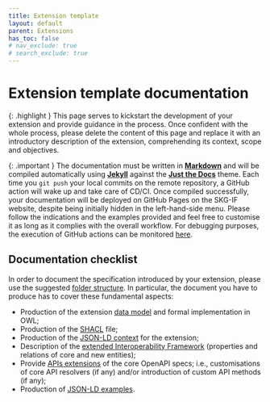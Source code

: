 ```yaml
---
title: Extension template
layout: default
parent: Extensions
has_toc: false
# nav_exclude: true
# search_exclude: true
---
```


# Extension template documentation

{: .highlight }
This page serves to kickstart the development of your extension and provide guidance in the process. Once confident with the whole process, please delete the content of this page and replace it with an introductory description of the extension, comprehending its context, scope and objectives.

{: .important }
The documentation must be written in [**Markdown**](https://www.markdownguide.org) and will be compiled automatically using [**Jekyll**](https://jekyllrb.com) against the [**Just the Docs**](https://just-the-docs.com) theme. Each time you `git push` your local commits on the remote repository, a GitHub action will wake up and take care of CD/CI. Once compiled successfully, your documentation will be deployed on GitHub Pages on the SKG-IF website, despite being initially hidden in the left-hand-side menu. Please follow the indications and the examples provided and feel free to customise it as long as it complies with the overall workflow. For debugging purposes, the execution of GitHub actions can be monitored [here](https://github.com/skg-if/skg-if.github.io/actions/workflows/pages.yml).

## Documentation checklist
In order to document the specification introduced by your extension, please use the suggested [folder structure](./structure).
In particular, the document you have to produce has to cover these fundamental aspects:
- Production of the extension [data model](/ext-tmpl/data-model/) and formal implementation in OWL;
- Production of the [SHACL](/ext-tmpl/data-model/shacl/) file;
- Production of the [JSON-LD context](/ext-tmpl/context/) for the extension;
- Description of the [extended Interoperability Framework](./extended-interoperability-framework/) (properties and relations of core and new entities);
- Provide [APIs extensions](/ext-tmpl/api/) of the core OpenAPI specs; i.e., customisations of core API resolvers (if any) and/or introduction of custom API methods (if any);
- Production of [JSON-LD examples](/ext-tmpl/examples/).